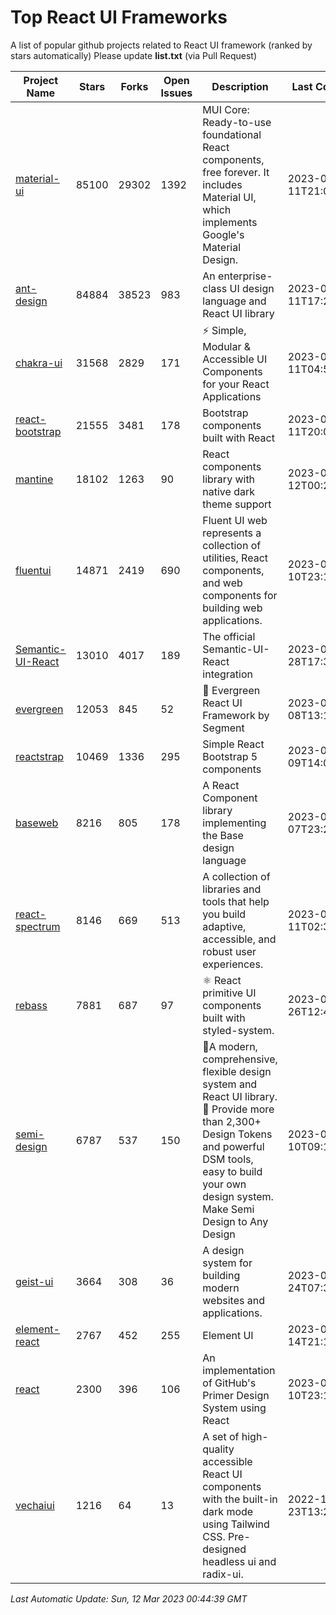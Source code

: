 # Top React UI Frameworks

A list of popular github projects related to React UI framework (ranked by stars automatically)
Please update **list.txt** (via Pull Request)

| Project Name | Stars | Forks | Open Issues | Description | Last Commit |
| ------------ | ----- | ----- | ----------- | ----------- | ----------- |
| [material-ui](https://github.com/mui/material-ui) |85100|29302|1392|MUI Core: Ready-to-use foundational React components, free forever. It includes Material UI, which implements Google&#39;s Material Design.|2023-03-11T21:00:26Z|
| [ant-design](https://github.com/ant-design/ant-design) |84884|38523|983|An enterprise-class UI design language and React UI library|2023-03-11T17:20:53Z|
| [chakra-ui](https://github.com/chakra-ui/chakra-ui) |31568|2829|171|⚡️ Simple, Modular &amp; Accessible UI Components for your React Applications|2023-03-11T04:54:32Z|
| [react-bootstrap](https://github.com/react-bootstrap/react-bootstrap) |21555|3481|178|Bootstrap components built with React|2023-03-11T20:09:14Z|
| [mantine](https://github.com/mantinedev/mantine) |18102|1263|90|React components library with native dark theme support|2023-03-12T00:21:30Z|
| [fluentui](https://github.com/microsoft/fluentui) |14871|2419|690|Fluent UI web represents a collection of utilities, React components, and web components for building web applications.|2023-03-10T23:13:56Z|
| [Semantic-UI-React](https://github.com/Semantic-Org/Semantic-UI-React) |13010|4017|189|The official Semantic-UI-React integration|2023-02-28T17:34:52Z|
| [evergreen](https://github.com/segmentio/evergreen) |12053|845|52|🌲 Evergreen React UI Framework by Segment|2023-03-08T13:16:29Z|
| [reactstrap](https://github.com/reactstrap/reactstrap) |10469|1336|295|Simple React Bootstrap 5 components|2023-03-09T14:05:46Z|
| [baseweb](https://github.com/uber/baseweb) |8216|805|178|A React Component library implementing the Base design language|2023-03-07T23:20:40Z|
| [react-spectrum](https://github.com/adobe/react-spectrum) |8146|669|513|A collection of libraries and tools that help you build adaptive, accessible, and robust user experiences.|2023-03-11T02:35:06Z|
| [rebass](https://github.com/rebassjs/rebass) |7881|687|97|:atom_symbol: React primitive UI components built with styled-system.|2023-01-26T12:47:44Z|
| [semi-design](https://github.com/DouyinFE/semi-design) |6787|537|150|🚀A modern, comprehensive, flexible design system and React UI library. 🎨 Provide more than 2,300+ Design Tokens and powerful DSM tools, easy to build your own design system. Make Semi Design to Any Design|2023-03-10T09:14:15Z|
| [geist-ui](https://github.com/geist-org/geist-ui) |3664|308|36|A design system for building modern websites and applications.|2023-02-24T07:30:40Z|
| [element-react](https://github.com/ElemeFE/element-react) |2767|452|255|Element UI|2023-01-14T21:13:08Z|
| [react](https://github.com/primer/react) |2300|396|106|An implementation of GitHub&#39;s Primer Design System using React|2023-03-10T23:15:41Z|
| [vechaiui](https://github.com/vechai/vechaiui) |1216|64|13|A set of high-quality accessible React UI components with the built-in dark mode using Tailwind CSS. Pre-designed headless ui and radix-ui.|2022-12-23T13:29:41Z|

*Last Automatic Update: Sun, 12 Mar 2023 00:44:39 GMT*